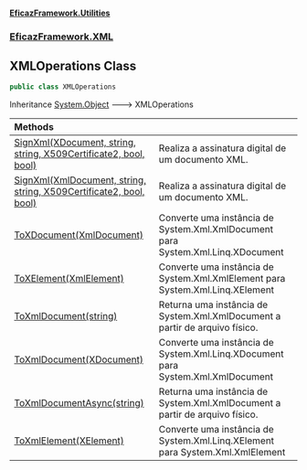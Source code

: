 #### [EficazFramework.Utilities](EficazFrameworkUtilities.md 'EficazFramework Utilities')
### [EficazFramework.XML](EficazFrameworkUtilities.md#EficazFramework.XML 'EficazFramework.XML')

## XMLOperations Class

```csharp
public class XMLOperations
```

Inheritance [System.Object](https://docs.microsoft.com/en-us/dotnet/api/System.Object 'System.Object') &#129106; XMLOperations

| Methods | |
| :--- | :--- |
| [SignXml(XDocument, string, string, X509Certificate2, bool, bool)](XMLOperations.SignXml(XDocument,string,string,X509Certificate2,bool,bool).md 'EficazFramework.XML.XMLOperations.SignXml(System.Xml.Linq.XDocument, string, string, System.Security.Cryptography.X509Certificates.X509Certificate2, bool, bool)') | Realiza a assinatura digital de um documento XML. |
| [SignXml(XmlDocument, string, string, X509Certificate2, bool, bool)](XMLOperations.SignXml(XmlDocument,string,string,X509Certificate2,bool,bool).md 'EficazFramework.XML.XMLOperations.SignXml(System.Xml.XmlDocument, string, string, System.Security.Cryptography.X509Certificates.X509Certificate2, bool, bool)') | Realiza a assinatura digital de um documento XML. |
| [ToXDocument(XmlDocument)](XMLOperations.ToXDocument(XmlDocument).md 'EficazFramework.XML.XMLOperations.ToXDocument(System.Xml.XmlDocument)') | Converte uma instância de System.Xml.XmlDocument para System.Xml.Linq.XDocument |
| [ToXElement(XmlElement)](XMLOperations.ToXElement(XmlElement).md 'EficazFramework.XML.XMLOperations.ToXElement(System.Xml.XmlElement)') | Converte uma instância de System.Xml.XmlElement para System.Xml.Linq.XElement |
| [ToXmlDocument(string)](XMLOperations.ToXmlDocument(string).md 'EficazFramework.XML.XMLOperations.ToXmlDocument(string)') | Returna uma instância de System.Xml.XmlDocument a partir de arquivo físico. |
| [ToXmlDocument(XDocument)](XMLOperations.ToXmlDocument(XDocument).md 'EficazFramework.XML.XMLOperations.ToXmlDocument(System.Xml.Linq.XDocument)') | Converte uma instância de System.Xml.Linq.XDocument para System.Xml.XmlDocument |
| [ToXmlDocumentAsync(string)](XMLOperations.ToXmlDocumentAsync(string).md 'EficazFramework.XML.XMLOperations.ToXmlDocumentAsync(string)') | Returna uma instância de System.Xml.XmlDocument a partir de arquivo físico. |
| [ToXmlElement(XElement)](XMLOperations.ToXmlElement(XElement).md 'EficazFramework.XML.XMLOperations.ToXmlElement(System.Xml.Linq.XElement)') | Converte uma instância de System.Xml.Linq.XElement para System.Xml.XmlElement |

